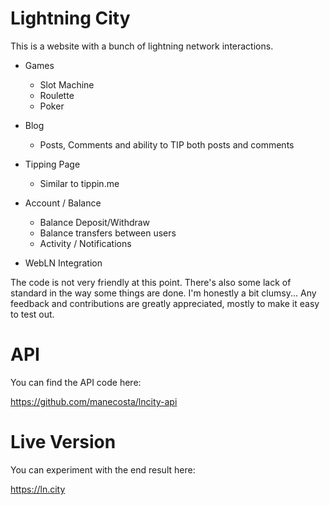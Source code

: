 # Lightning City

This is a website with a bunch of lightning network interactions.

- Games
    - Slot Machine
    - Roulette
    - Poker

- Blog
    - Posts, Comments and ability to TIP both posts and comments

- Tipping Page
    - Similar to tippin.me

- Account / Balance
    - Balance Deposit/Withdraw
    - Balance transfers between users
    - Activity / Notifications

- WebLN Integration

The code is not very friendly at this point. There's also some lack of standard in the way some things are done. I'm honestly a bit clumsy... Any feedback and contributions are greatly appreciated, mostly to make it easy to test out.

# API

You can find the API code here:

https://github.com/manecosta/lncity-api

# Live Version

You can experiment with the end result here:

https://ln.city
